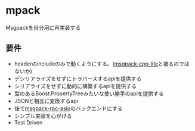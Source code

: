 mpack
=====
Msgpackを自分用に再実装する

要件
----
* headerのincludeのみで動くようにする。([msgpack-cpp-lite](https://code.google.com/p/msgpack-cpp-lite/)と被るのではないか)
* デシリアライズをせずにトラバースするapiを提供する
* シリアライズをせずに動的に構築するapiを提供する
* 型のあるBoost.PropertyTreeみたいな使い勝手のapiを提供する
* JSONと相互に変換するapi
* 後で[msgpack-rpc-asio](https://github.com/ousttrue/msgpack-rpc-asio)のバックエンドにする
* シンプル実装を心がける
* Test Driven

